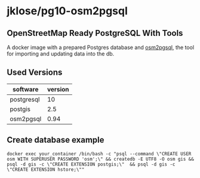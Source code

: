 # jklose/pg10-osm2pgsql

## OpenStreetMap Ready PostgreSQL With Tools

A docker image with a prepared Postgres database and [osm2pgsql](https://github.com/openstreetmap/osm2pgsql), the tool for importing and updating data into the db.

## Used Versions

| software   | version |
| ---------- | ------- |
| postgresql | 10      |
| postgis    | 2.5     |
| osm2pgsql  | 0.94    |


## Create database example

```
docker exec your_container /bin/bash -c "psql --command \"CREATE USER osm WITH SUPERUSER PASSWORD 'osm';\" && createdb -E UTF8 -O osm gis && psql -d gis -c \"CREATE EXTENSION postgis;\"  && psql -d gis -c \"CREATE EXTENSION hstore;\""
```